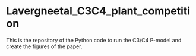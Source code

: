 # Lavergneetal_C3C4_plant_competition
This is the repository of the Python code to run the C3/C4 P-model and create the figures of the paper.
